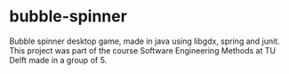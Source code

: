 # bubble-spinner
Bubble spinner desktop game, made in java using libgdx, spring and junit. 
This project was part of the course Software Engineering Methods at TU Delft made in a group of 5.
